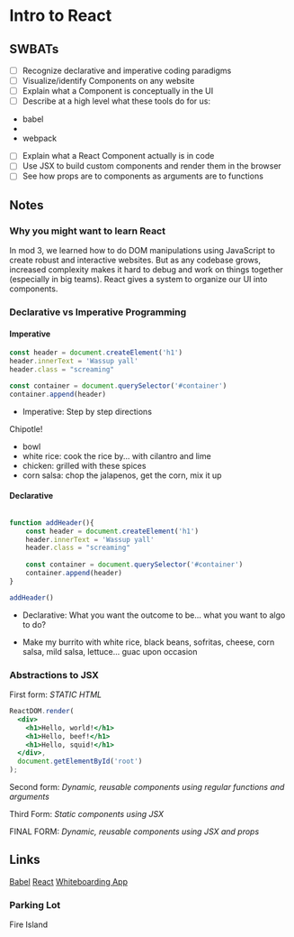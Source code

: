 Intro to React
=============================


## SWBATs
- [ ] Recognize declarative and imperative coding paradigms
- [ ] Visualize/identify Components on any website
- [ ] Explain what a Component is conceptually in the UI
- [ ] Describe at a high level what these tools do for us:
* babel
* 
* webpack
- [ ] Explain what a React Component actually is in code
- [ ] Use JSX to build custom components and render them in the browser
- [ ] See how props are to components as arguments are to functions

## Notes



### Why you might want to learn React
In mod 3, we learned how to do DOM manipulations using JavaScript to create robust and interactive websites. But as any codebase grows, increased complexity makes it hard to debug and work on things together (especially in big teams). React gives a system to organize our UI into components.


### Declarative vs Imperative Programming

#### Imperative
```js
const header = document.createElement('h1')
header.innerText = 'Wassup yall'
header.class = "screaming"

const container = document.querySelector('#container')
container.append(header)
```

- Imperative: Step by step directions 

Chipotle!
- bowl
- white rice: cook the rice by... with cilantro and lime
- chicken: grilled with these spices
- corn salsa: chop the jalapenos, get the corn, mix it up

#### Declarative
```js

function addHeader(){
    const header = document.createElement('h1')
    header.innerText = 'Wassup yall'
    header.class = "screaming"
    
    const container = document.querySelector('#container')
    container.append(header)
}

addHeader()

```

- Declarative: What you want the outcome to be... what you want to algo to do? 

- Make my burrito with white rice, black beans, sofritas, cheese, corn salsa, mild salsa, lettuce... guac upon occasion 

### Abstractions to JSX

First form: *STATIC HTML*
```jsx
ReactDOM.render(
  <div>
    <h1>Hello, world!</h1>
    <h1>Hello, beef!</h1>
    <h1>Hello, squid!</h1>
  </div>,
  document.getElementById('root')
);
```

Second form: *Dynamic, reusable components using regular functions and arguments*


Third Form: *Static components using JSX*


FINAL FORM: *Dynamic, reusable components using JSX and props*


## Links

[Babel](https://babeljs.io/)
[React](https://reactjs.org/)
[Whiteboarding App](https://awwapp.com)



### Parking Lot 
Fire Island 